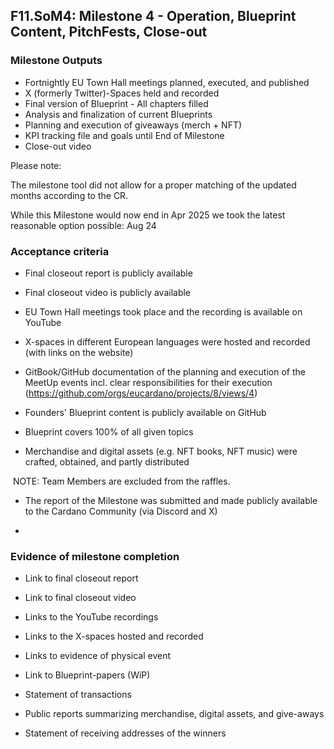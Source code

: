 ## F11.SoM4: Milestone 4 - Operation, Blueprint Content, PitchFests, Close-out

### **Milestone Outputs**

- Fortnightly EU Town Hall meetings planned, executed, and published
- X (formerly Twitter)-Spaces held and recorded
- Final version of Blueprint - All chapters filled
- Analysis and finalization of current Blueprints
- Planning and execution of giveaways (merch + NFT)
- KPI tracking file and goals until End of Milestone
- Close-out video



Please note: 

The milestone tool did not allow for a proper matching of the updated months according to the CR.

While this Milestone would now end in Apr 2025 we took the latest reasonable option possible: Aug 24

### Acceptance criteria

- Final closeout report is publicly available
- Final closeout video is publicly available



- EU Town Hall meetings took place and the recording is available on YouTube
- X-spaces in different European languages were hosted and recorded (with links on the website)
- GitBook/GitHub documentation of the planning and execution of the MeetUp events incl. clear responsibilities for their execution (https://github.com/orgs/eucardano/projects/8/views/4)
- Founders' Blueprint content is publicly available on GitHub 
- Blueprint covers 100% of all given topics
- Merchandise and digital assets (e.g. NFT books, NFT music) were crafted, obtained, and partly distributed

​		 NOTE: Team Members are excluded from the raffles.

- The report of the Milestone was submitted and made publicly available to the Cardano Community (via Discord and X) 

- 

### **Evidence of milestone completion**

- Link to final closeout report
- Link to final closeout video



- Links to the YouTube recordings
- Links to the X-spaces hosted and recorded
- Links to evidence of physical event
- Link to Blueprint-papers (WiP)



- Statement of transactions 
- Public reports summarizing merchandise, digital assets, and give-aways
- Statement of receiving addresses of the winners